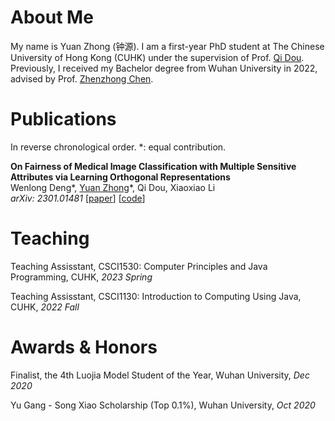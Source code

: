 # About Me

My name is Yuan Zhong (钟源). I am a first-year PhD student at The Chinese University of Hong Kong (CUHK) under the supervision of Prof. [Qi Dou](https://www.cse.cuhk.edu.hk/~qdou/). Previously, I received my Bachelor degree from Wuhan University in 2022, advised by Prof. [Zhenzhong Chen](http://iip.whu.edu.cn/).

# Publications

In reverse chronological order. \*: equal contribution.

**On Fairness of Medical Image Classification with Multiple Sensitive Attributes via Learning Orthogonal Representations**<br />Wenlong Deng\*, <u>Yuan Zhong</u>\*, Qi Dou, Xiaoxiao Li<br />*arXiv: 2301.01481* [[paper](https://arxiv.org/abs/2301.01481)] [[code](https://github.com/vengdeng/FCRO)]

# Teaching

Teaching Assisstant, CSCI1530: Computer Principles and Java Programming, CUHK, *2023 Spring*

Teaching Assisstant, CSCI1130: Introduction to Computing Using Java, CUHK, *2022 Fall*

# Awards & Honors

Finalist, the 4th Luojia Model Student of the Year, Wuhan University, *Dec 2020*

Yu Gang - Song Xiao Scholarship (Top 0.1%), Wuhan University, *Oct 2020*

